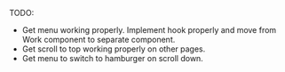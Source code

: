 TODO:

- Get menu working properly. Implement hook properly and move from Work component to separate component.
- Get scroll to top working properly on other pages.
- Get menu to switch to hamburger on scroll down.
